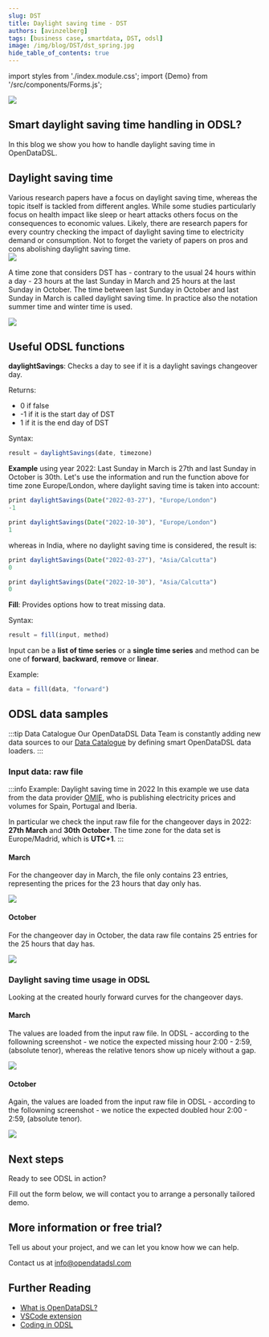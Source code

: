 ```yaml
---
slug: DST
title: Daylight saving time - DST
authors: [avinzelberg]
tags: [business case, smartdata, DST, odsl]
image: /img/blog/DST/dst_spring.jpg
hide_table_of_contents: true
---
```

import styles from './index.module.css';
import {Demo} from '/src/components/Forms.js';

<div className="row">
  <div className="column">
    <img src="/img/blog/DST/dst_spring.jpg"/>
  </div>
  <div className="column">
  <h2>Smart daylight saving time handling in ODSL?</h2>  
    In this blog we show you how to handle daylight saving time in OpenDataDSL.
  </div>
</div>


<!--truncate-->
## Daylight saving time
 


<div className="row">
  <div className="column">
   Various research papers have a focus on daylight saving time, whereas the topic itself is tackled from different angles. While some studies particularly focus on health impact like sleep or heart attacks others focus on the consequences to economic values. Likely, there are research papers for every country checking the impact of daylight saving time to electricity demand or consumption. Not to forget the variety of papers on pros and cons abolishing daylight saving time.  

  </div>
  <div className="column">
    <img src="/img/blog/DST/timezone.jpg"/>
  </div>
</div>


A time zone that considers DST has - contrary to the usual 24 hours within a day - 23 hours at the last Sunday in March and 25 hours at the last Sunday in October. The time between last Sunday in October and last Sunday in March is called daylight saving time. In practice also the notation summer time and winter time is used. 

<img src="/img/blog/DST/232425.PNG"/>  


## Useful ODSL functions

**daylightSavings**: Checks a day to see if it is a daylight savings changeover day.

Returns:
* 0 if false
* -1 if it is the start day of DST
* 1 if it is the end day of DST

Syntax:

```js
result = daylightSavings(date, timezone)
```

**Example** using year 2022: Last Sunday in March is 27th and last Sunday in October is 30th.
Let's use the information and run the function above for time zone Europe/London, where daylight saving time is taken into account: 

```js
print daylightSavings(Date("2022-03-27"), "Europe/London")
-1
```
```js
print daylightSavings(Date("2022-10-30"), "Europe/London")
1
```
whereas in India, where no daylight saving time is considered, the result is:

```js
print daylightSavings(Date("2022-03-27"), "Asia/Calcutta")
0
```
```js
print daylightSavings(Date("2022-10-30"), "Asia/Calcutta")
0
```




**Fill**: Provides options how to treat missing data.

Syntax:
```js
result = fill(input, method)
```
Input can be a **list of time series** or a **single time series** and method can be one of **forward**, **backward**, **remove** or **linear**.


Example:

```js
data = fill(data, "forward")
```

## ODSL data samples

:::tip Data Catalogue
Our OpenDataDSL Data Team is constantly adding new data sources to our [Data Catalogue](https://doc.opendatadsl.com/docs/data/catalog) by defining smart OpenDataDSL data loaders. 
:::

### Input data: raw file

:::info Example: Daylight saving time in 2022
In this example we use data from the data provider [OMIE](https://www.omie.es/en/spot-hoy), who is publishing electricity prices and volumes for Spain, Portugal and Iberia. 

In particular we check the input raw file for the changeover days in 2022: **27th March** and **30th October**.
The time zone for the data set is Europe/Madrid, which is **UTC+1**.
:::



#### March

For the changeover day in March, the file only contains 23 entries, representing the prices for the 23 hours that day only has.

<img src="/img/blog/DST/March_2022.PNG"/>  

#### October

For the changeover day in October, the data raw file contains 25 entries for the 25 hours that day has.

<img src="/img/blog/DST/oct_2022.PNG"/>  

### Daylight saving time usage in ODSL 
Looking at the created hourly forward curves for the changeover days.

#### March

The values are loaded from the input raw file. In ODSL - according to the followning screenshot - we notice the expected missing hour 2:00 - 2:59, (absolute tenor), whereas the relative tenors show up nicely without a gap.



<img src="/img/blog/DST/odsl_ts_mar_2022.PNG"/> 

#### October

Again, the values are loaded from the input raw file in ODSL - according to the followning screenshot - we notice the expected doubled hour 2:00 - 2:59, (absolute tenor).


<img src="/img/blog/DST/odsl_ts_oct_2022.PNG"/> 



## Next steps
Ready to see ODSL in action? 

Fill out the form below, we will contact you to arrange a personally tailored demo.

<Demo />

## More information or free trial?
Tell us about your project, and we can let you know how we can help.

Contact us at [info@opendatadsl.com](mailto:info@opendatadsl.com)

## Further Reading
* [What is OpenDataDSL?](https://doc.opendatadsl.com/docs/product/intro)
* [VSCode extension](https://doc.opendatadsl.com/docs/user/vscode)
* [Coding in ODSL](https://doc.opendatadsl.com/docs/odsl)